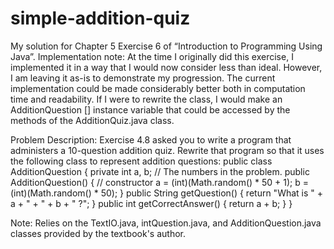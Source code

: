 # simple-addition-quiz

My solution for Chapter 5 Exercise 6 of “Introduction to Programming Using Java”.
Implementation note: At the time I originally did this exercise, I implemented it in a way that I would now consider
less than ideal. However, I am leaving it as-is to demonstrate my progression.
The current implementation could be made considerably better both in computation time and readability.
If I were to rewrite the class, I would make an AdditionQuestion [] instance variable that could be
accessed by the methods of the AdditionQuiz.java class.

Problem Description:
Exercise 4.8 asked you to write a program that administers a 10-question addition quiz.
Rewrite that program so that it uses the following class to represent addition questions:
public class AdditionQuestion {
private int a, b; // The numbers in the problem.
public AdditionQuestion() { // constructor
a = (int)(Math.random() * 50 + 1);
b = (int)(Math.random() * 50);
}
public String getQuestion() {
return "What is " + a + " + " + b + " ?";
}
public int getCorrectAnswer() {
return a + b;
}
}

Note: Relies on the TextIO.java, intQuestion.java, and AdditionQuestion.java classes provided by the textbook's author.
